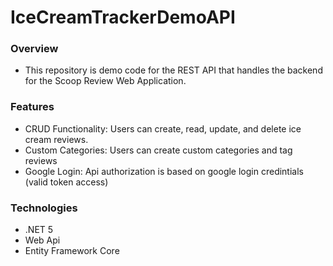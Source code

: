 # IceCreamTrackerDemoAPI

### Overview
* This repository is demo code for the REST API that handles the backend for the Scoop Review Web Application.

### Features
* CRUD Functionality: Users can create, read, update, and delete ice cream reviews.
* Custom Categories: Users can create custom categories and tag reviews
* Google Login: Api authorization is based on google login credintials (valid token access)

### Technologies
* .NET 5
* Web Api
* Entity Framework Core
